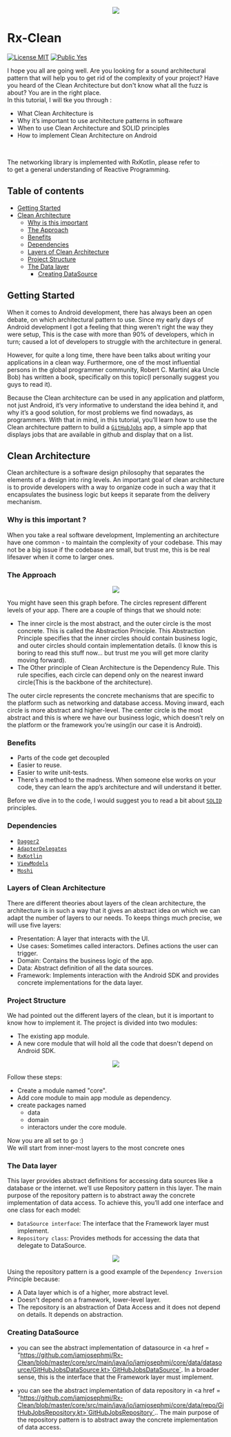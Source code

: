 <p align="center">
  <img src="https://github.com/iamjosephmj/Rx-Clean/blob/master/repo-res/images/clean.png" />
</p>

# Rx-Clean

[![License MIT](https://img.shields.io/badge/License-MIT-blue.svg?style=flat)]()
[![Public Yes](https://img.shields.io/badge/Public-yes-green.svg?style=flat)]()

<p>
I hope you all are going well. Are you looking for a sound architectural pattern that will help you to get rid of the 
complexity of your project? Have you heard of the Clean Architecture but don't know what all the fuzz is about? You are in the 
right place. 
<br>
In this tutorial, I will tke you through :

* What Clean Architecture is
* Why it’s important to use architecture patterns in software
* When to use Clean Architecture and SOLID principles
* How to implement Clean Architecture on Android 

<br>

The networking library is implemented with RxKotlin, please refer to <a style = "color: white" href ="https://github.com/iamjosephmj/learn-rx">`LearnRx`</a> to get a general understanding of 
Reactive Programming.
</p>

## Table of contents

* [Getting Started](#Getting-Started)
* [Clean Architecture](#Clean-Architecture)
    * [Why is this important](#Why-is-this-important-)
    * [The Approach](#The-Approach)
    * [Benefits](#Benefits)
    * [Dependencies](#Dependencies)
    * [Layers of Clean Architecture](#Layers-of-Clean-Architecture)
    * [Project Structure](#Project-Structure)
    * [The Data layer](#The-Data-layer)
        * [Creating DataSource](#Creating-DataSource)

## Getting Started

When it comes to Android development, there has always been an open debate, on which architectural pattern to use. Since my early days of 
Android development I got a feeling that thing weren't right the way they were setup, This is the case with more than 90% of developers, which 
in turn; caused a lot of developers to struggle with the architecture in general.

However, for quite a long time, there have been talks about writing your applications in a clean way. 
Furthermore, one of the most influential persons in the global programmer community, 
Robert C. Martin( aka Uncle Bob) has written a book, specifically on this topic(I personally suggest you guys to read it).

Because the Clean architecture can be used in any application and platform, not just Android, 
it’s very informative to understand the idea behind it, and why it’s a good solution, 
for most problems we find nowadays, as programmers. With that in mind, in this tutorial, 
you’ll learn how to use the Clean architecture pattern to build a <a href="https://jobs.github.com/api">`GitHubJobs`</a> app, a simple app that displays jobs that are available in github and display that on a list.

## Clean Architecture

Clean architecture is a software design philosophy that separates the elements of a design into ring levels. 
An important goal of clean architecture is to provide developers with a way to organize code in such a way that 
it encapsulates the business logic but keeps it separate from the delivery mechanism.

### Why is this important ?

When you take a real software development, Implementing an architecture have one common - to maintain the complexity 
of your codebase. This may not be a big issue if the codebase are small, but trust me, this is be real lifesaver when 
it come to larger ones.

### The Approach

<p align="center">
  <img src="https://github.com/iamjosephmj/Rx-Clean/blob/master/repo-res/images/clean-graph.png" />
</p>

You might have seen this graph before. The circles represent different levels of your app. There are 
a couple of things that we should note:
* The inner circle is the most abstract, and the outer circle is the most concrete. This is called the Abstraction Principle. 
  This Abstraction Principle specifies that the inner circles should contain business logic, and outer circles should contain implementation details.
  (I know this is boring to read this stuff now... but trust me you will get more clarity moving forward).
* The Other principle of Clean Architecture is the Dependency Rule. This rule specifies, each circle can 
  depend only on the nearest inward circle(This is the backbone of the architecture).

The outer circle represents the concrete mechanisms that are specific to the platform such as networking 
and database access. Moving inward, each circle is more abstract and higher-level. The center circle is the 
most abstract and this is where we have our business logic, which doesn't rely on the platform or the framework
you’re using(in our case it is Android).

### Benefits

* Parts of the code get decoupled
* Easier to reuse.
* Easier to write unit-tests.
* There’s a method to the madness. When someone else works on your code, 
  they can learn the app’s architecture and will understand it better.
  
Before we dive in to the code, I would suggest you to read a bit about 
<a href= "https://en.wikipedia.org/wiki/SOLID">`SOLID`</a> principles.

### Dependencies

* <a href="https://dagger.dev/">`Dagger2`</a>
* <a href="https://github.com/sockeqwe/AdapterDelegates">`AdapterDelegates`</a>
* <a href="https://github.com/ReactiveX/RxKotlin">`RxKotlin`</a>
* <a href="https://developer.android.com/topic/libraries/architecture/viewmodel">`ViewModels`</a>
* <a href="https://github.com/square/moshi">`Moshi`</a>

### Layers of Clean Architecture

There are different theories about layers of the clean architecture, the architecture is in such a way that it gives an abstract idea on which we 
can adapt the number of layers to our needs. To keeps things much precise, we will use five layers:

* Presentation: A layer that interacts with the UI.
* Use cases: Sometimes called interactors. Defines actions the user can trigger.
* Domain: Contains the business logic of the app.
* Data: Abstract definition of all the data sources.
* Framework: Implements interaction with the Android SDK and provides concrete implementations 
  for the data layer.
  
### Project Structure

We had pointed out the different layers of the clean, but it is important to know how to implement it. The project 
is divided into two modules:

* The existing app module.
* A new core module that will hold all the code that doesn't depend on Android SDK.

<p align="center">
  <img src="https://github.com/iamjosephmj/Rx-Clean/blob/master/repo-res/images/moduleStructure.png" />
</p>

Follow these steps:

* Create a module named "core".
* Add core module to main app module as dependency.
* create packages named
  * data
  * domain
  * interactors
  under the core module.
    
Now you are all set to go :)
<br>
We will start from inner-most layers to the most concrete ones

### The Data layer

This layer provides abstract definitions for accessing data sources like a database or the internet. 
we’ll use Repository pattern in this layer. The main purpose of the repository pattern is to abstract
away the concrete implementation of data access. To achieve this, you’ll add one
interface and one class for each model:

* `DataSource interface`: The interface that the Framework layer must implement.
* `Repository class`: Provides methods for accessing the data that delegate to DataSource.

<p align="center">
  <img src="https://github.com/iamjosephmj/Rx-Clean/blob/master/repo-res/images/dataLayer.png" />
</p>

Using the repository pattern is a good example of the `Dependency Inversion` Principle because:

* A Data layer which is of a higher, more abstract level.
* Doesn't depend on a framework, lower-level layer.
* The repository is an abstraction of Data Access and it does not depend on details.
  It depends on abstraction.
  

### Creating DataSource

* you can see the abstract implementation of datasource in <a href = "https://github.com/iamjosephmj/Rx-Clean/blob/master/core/src/main/java/io/iamjosephmj/core/data/datasource/GitHubJobsDataSource.kt>`GitHubJobsDataSource`</a>.
In a broader sense, this is the interface that the Framework layer must implement.

* you can see the abstract implementation of data repository in <a href = "https://github.com/iamjosephmj/Rx-Clean/blob/master/core/src/main/java/io/iamjosephmj/core/data/repo/GitHubJobsRepository.kt>`GitHubJobsRepository`</a>.. The main purpose of the repository pattern is to abstract away 
  the concrete implementation of data access. 




